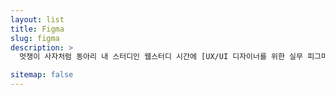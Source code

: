 ```yaml
---
layout: list
title: Figma
slug: figma
description: >
  멋쟁이 사자처럼 동아리 내 스터디인 웹스터디 시간에 [UX/UI 디자이너를 위한 실무 피그마] 책으로 공부하며 배운 내용들과 실습한 것들을 정리!

sitemap: false
---
```

